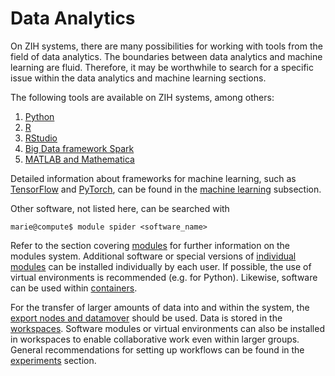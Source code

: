 # Data Analytics

On ZIH systems, there are many possibilities for working with tools from the field of data
analytics. The boundaries between data analytics and machine learning are fluid.
Therefore, it may be worthwhile to search for a specific issue within the data analytics and
machine learning sections.

The following tools are available on ZIH systems, among others:

1. [Python](data_analytics_with_python.md)
1. [R](data_analytics_with_r.md)
1. [RStudio](data_analytics_with_rstudio.md)
1. [Big Data framework Spark](big_data_frameworks_spark.md)
1. [MATLAB and Mathematica](mathematics.md)

Detailed information about frameworks for machine learning, such as [TensorFlow](tensorflow.md)
and [PyTorch](pytorch.md), can be found in the [machine learning](machine_learning.md) subsection.

Other software, not listed here, can be searched with

```console
marie@compute$ module spider <software_name>
```

Refer to the section covering [modules](modules.md) for further information on the modules system.
Additional software or special versions of [individual modules](custom_easy_build_environment.md)
can be installed individually by each user. If possible, the use of virtual environments is
recommended (e.g. for Python). Likewise, software can be used within [containers](containers.md).

For the transfer of larger amounts of data into and within the system, the
[export nodes and datamover](../data_transfer/overview.md) should be used.
Data is stored in the [workspaces](../data_lifecycle/workspaces.md).
Software modules or virtual environments can also be installed in workspaces to enable
collaborative work even within larger groups. General recommendations for setting up workflows
can be found in the [experiments](../data_lifecycle/experiments.md) section.
